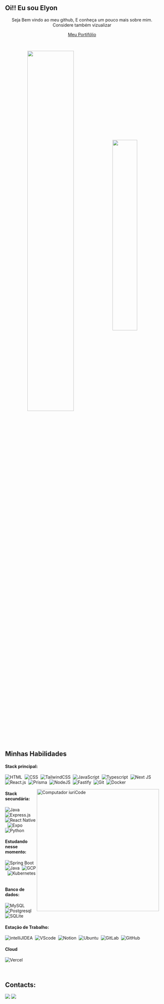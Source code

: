 ## Oi!! Eu sou Elyon 

<p align="center">Seja Bem vindo ao meu github, E conheça um pouco mais sobre mim. Considere também vizualizar
</p> 

<div align="center">
    <a href="https://portifolio2-phi.vercel.app">
       Meu Portifólio
    </a>
</div>

&nbsp;

<div  align="center" style="margin-bottom:100px">
 <img width=55% align="center"  src="https://github-readme-streak-stats.herokuapp.com?user=ElyonOrtiz&theme=radical&mode=weekly" />
 <img width=40% align="center" src="https://github-readme-stats-git-main-rafaelalexandrino.vercel.app/api/top-langs/?username=ElyonOrtiz&show_icons=true&theme=radical&layout=compact" />
</div>
 
 &nbsp;
 &nbsp;

## Minhas Habilidades

#### Stack principal:
![HTML](https://img.shields.io/badge/HTML5-E34F26?style=for-the-badge&logo=html5&logoColor=white)&nbsp;
![CSS](https://img.shields.io/badge/CSS3-1572B6?style=for-the-badge&logo=css3&logoColor=white)&nbsp;
![TailwindCSS](https://img.shields.io/badge/tailwindcss-%2338B2AC.svg?style=for-the-badge&logo=tailwind-css&logoColor=white)&nbsp;
![JavaScript](https://img.shields.io/badge/JavaScript-F7DF1E?style=for-the-badge&logo=javascript&logoColor=black)&nbsp;
![Typescript](https://img.shields.io/badge/TypeScript-007ACC?style=for-the-badge&logo=typescript&logoColor=white)&nbsp;
![Next JS](https://img.shields.io/badge/Next-black?style=for-the-badge&logo=next.js&logoColor=white)&nbsp;
![React.js](https://img.shields.io/badge/React-20232A?style=for-the-badge&logo=react&logoColor=61DAFB)&nbsp;
![Prisma](https://img.shields.io/badge/Prisma-3982CE?style=for-the-badge&logo=Prisma&logoColor=white)&nbsp;
![NodeJS](https://img.shields.io/badge/node.js-6DA55F?style=for-the-badge&logo=node.js&logoColor=white)&nbsp;
![Fastify](https://img.shields.io/badge/fastify-%23000000.svg?style=for-the-badge&logo=fastify&logoColor=white)&nbsp;
![Git](https://img.shields.io/badge/GIT-E44C30?style=for-the-badge&logo=git&logoColor=white)&nbsp;
![Docker](https://img.shields.io/badge/docker-%230db7ed.svg?style=for-the-badge&logo=docker&logoColor=white)&nbsp;


<img src="https://raw.githubusercontent.com/MicaelliMedeiros/micaellimedeiros/master/image/computer-illustration.png" min-width="400px" max-width="400px" width="400px" align="right" alt="Computador iuriCode">

#### Stack secundária:
![Java](https://img.shields.io/badge/java-%23ED8B00.svg?style=for-the-badge&logo=openjdk&logoColor=white)&nbsp;
![Express.js](https://img.shields.io/badge/express.js-%23404d59.svg?style=for-the-badge&logo=express&logoColor=%2361DAFB)&nbsp;
![React Native](https://img.shields.io/badge/react_native-%2320232a.svg?style=for-the-badge&logo=react&logoColor=%2361DAFB)&nbsp;
![Expo](https://img.shields.io/badge/Expo-black.svg?style=for-the-badge&logo=Expo)&nbsp;
![Python](https://img.shields.io/badge/Python-FFD43B?style=for-the-badge&logo=python&logoColor=blue)&nbsp;


#### Estudando nesse momento:
![Spring Boot](https://img.shields.io/badge/Spring_Boot-F2F4F9?style=for-the-badge&logo=spring-boot)&nbsp;
![Java](https://img.shields.io/badge/java-%23ED8B00.svg?style=for-the-badge&logo=openjdk&logoColor=white)&nbsp;
![GCP](https://img.shields.io/badge/Google_Cloud-4285F4?style=for-the-badge&logo=google-cloud&logoColor=white)&nbsp;
![Kubernetes](https://img.shields.io/badge/kubernetes-4285F4?style=for-the-badge&logo=kubernetes&logoColor=white)&nbsp;

#### Banco de dados:

![MySQL](https://img.shields.io/badge/mysql-%2300f.svg?style=for-the-badge&logo=mysql&logoColor=white)&nbsp;
![Postgresql](https://img.shields.io/badge/PostgreSQL-316192?style=for-the-badge&logo=postgresql&logoColor=white)&nbsp;
![SQLite](https://img.shields.io/badge/sqlite-%2307405e.svg?style=for-the-badge&logo=sqlite&logoColor=white)&nbsp;

#### Estação de Trabalho:
![intelliJIDEA](https://img.shields.io/badge/IntelliJ_IDEA-000000.svg?style=for-the-badge&logo=intellij-idea&logoColor=white)&nbsp;
![VScode](https://img.shields.io/badge/vscode-4285F4?style=for-the-badge&logo=vscode&logoColor=white)&nbsp;
![Notion](https://img.shields.io/badge/Notion-000000?style=for-the-badge&logo=notion&logoColor=white)&nbsp;
![Ubuntu](https://img.shields.io/badge/Ubuntu-E95420?style=for-the-badge&logo=ubuntu&logoColor=white)&nbsp;
![GitLab](https://img.shields.io/badge/gitlab-%23181717.svg?style=for-the-badge&logo=gitlab&logoColor=white)&nbsp;
![GitHub](https://img.shields.io/badge/github-%23121011.svg?style=for-the-badge&logo=github&logoColor=white)&nbsp;

#### Cloud
![Vercel](https://img.shields.io/badge/Vercel-000000?style=for-the-badge&logo=vercel&logoColor=white)&nbsp;

&nbsp;
&nbsp;

## Contacts:

<div> 
<a href = "elyon.ortiz)8@gmail.com"> <img src="https://img.shields.io/badge/Gmail-D14836?style=for-the-badge&logo=gmail&logoColor=white" target="_blank"></a>
<a href="https://www.linkedin.com/in/elyon-ortiz-888845243/" target="_blank"><img src="https://img.shields.io/badge/-LinkedIn-%230077B5?style=for-the-badge&logo=linkedin&logoColor=white" target="_blank"></a> 
</div>&nbsp;&nbsp;
